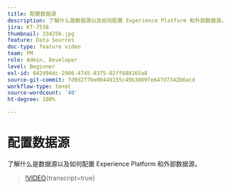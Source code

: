 ```yaml
---
title: 配置数据源
description: 了解什么是数据源以及如何配置 Experience Platform 和外部数据源。
jira: KT-7538
thumbnail: 334256.jpg
feature: Data Sources
doc-type: feature video
team: PM
role: Admin, Developer
level: Beginner
exl-id: 042d94dc-2906-4745-8375-02ff888165a8
source-git-commit: fd9d277be00449155c49b3809fe647d7342b6acd
workflow-type: tm+mt
source-wordcount: '40'
ht-degree: 100%

---
```


# 配置数据源

了解什么是数据源以及如何配置 Experience Platform 和外部数据源。

>[!VIDEO](https://video.tv.adobe.com/v/3416632?quality=12&learn=on&captions=chi_hans){transcript=true}
